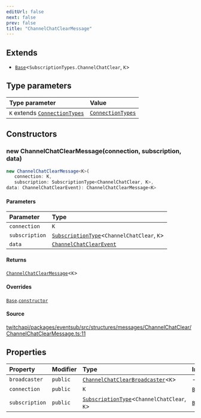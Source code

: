 ```yaml
---
editUrl: false
next: false
prev: false
title: "ChannelChatClearMessage"
---
```


## Extends

- [`Base`](Base.md)\<`SubscriptionTypes.ChannelChatClear`, `K`\>

## Type parameters

| Type parameter | Value |
| :------ | :------ |
| `K` extends [`ConnectionTypes`](../type-aliases/ConnectionTypes.md) | [`ConnectionTypes`](../type-aliases/ConnectionTypes.md) |

## Constructors

### new ChannelChatClearMessage(connection, subscription, data)

```ts
new ChannelChatClearMessage<K>(
   connection: K, 
   subscription: SubscriptionType<ChannelChatClear, K>, 
data: ChannelChatClearEvent): ChannelChatClearMessage<K>
```

#### Parameters

| Parameter | Type |
| :------ | :------ |
| `connection` | `K` |
| `subscription` | [`SubscriptionType`](../type-aliases/SubscriptionType.md)\<`ChannelChatClear`, `K`\> |
| `data` | [`ChannelChatClearEvent`](../interfaces/ChannelChatClearEvent.md) |

#### Returns

[`ChannelChatClearMessage`](ChannelChatClearMessage.md)\<`K`\>

#### Overrides

[`Base`](Base.md).[`constructor`](Base.md#constructors)

#### Source

[twitchapi/packages/eventsub/src/structures/messages/ChannelChatClear/ChannelChatClearMessage.ts:11](https://github.com/pablornc/twitchapi//blob/b274026/packages/eventsub/src/structures/messages/ChannelChatClear/ChannelChatClearMessage.ts#L11)

## Properties

| Property | Modifier | Type | Inherited from |
| :------ | :------ | :------ | :------ |
| `broadcaster` | `public` | [`ChannelChatClearBroadcaster`](ChannelChatClearBroadcaster.md)\<`K`\> | - |
| `connection` | `public` | `K` | [`Base`](Base.md).`connection` |
| `subscription` | `public` | [`SubscriptionType`](../type-aliases/SubscriptionType.md)\<`ChannelChatClear`, `K`\> | [`Base`](Base.md).`subscription` |
